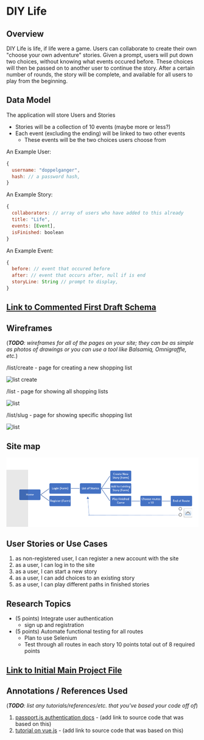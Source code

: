 # DIY Life 

## Overview

DIY Life is life, if life were a game. 
Users can collaborate to create their own "choose your own adventure" stories. Given a prompt, users will put down two choices, without knowing what events occured before. These choices will then be passed on to another user to continue the story.
After a certain number of rounds, the story will be complete, and available for all users to play from the beginning.

## Data Model

The application will store Users and Stories
* Stories will be a collection of 10 events (maybe more or less?)
* Each event (excluding the ending) will be linked to two other events
	* These events will be the two choices users choose from

An Example User:

```javascript
{
  username: "doppelganger",
  hash: // a password hash,
}
```

An Example Story:

```javascript
{
  collaborators: // array of users who have added to this already
  title: "Life",
  events: [Event],
  isFinished: boolean
}
```
An Example Event:

```javascript
{
  before: // event that occured before
  after: // event that occurs after, null if is end
  storyLine: String // prompt to display,
}
```


## [Link to Commented First Draft Schema](db.js) 


## Wireframes

(___TODO__: wireframes for all of the pages on your site; they can be as simple as photos of drawings or you can use a tool like Balsamiq, Omnigraffle, etc._)

/list/create - page for creating a new shopping list

![list create](documentation/list-create.png)

/list - page for showing all shopping lists

![list](documentation/list.png)

/list/slug - page for showing specific shopping list

![list](documentation/list-slug.png)

## Site map

![site map](documentation/site-map.png)


## User Stories or Use Cases

1. as non-registered user, I can register a new account with the site
2. as a user, I can log in to the site
3. as a user, I can start a new story
4. as a user, I can add choices to an existing story
5. as a user, I can play different paths in finished stories

## Research Topics

* (5 points) Integrate user authentication
	* sign up and registration
* (5 points) Automate functional testing for all routes
	* Plan to use Selenium
	* Test through all routes in each story
10 points total out of 8 required points

## [Link to Initial Main Project File](app.js) 


## Annotations / References Used

(___TODO__: list any tutorials/references/etc. that you've based your code off of_)

1. [passport.js authentication docs](http://passportjs.org/docs) - (add link to source code that was based on this)
2. [tutorial on vue.js](https://vuejs.org/v2/guide/) - (add link to source code that was based on this)
